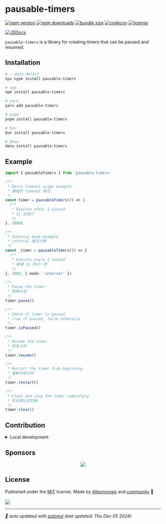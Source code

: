 # pausable-timers

<!-- automd:badges license codecov bundlephobia packagephobia -->

[![npm version](https://img.shields.io/npm/v/pausable-timers)](https://npmjs.com/package/pausable-timers)
[![npm downloads](https://img.shields.io/npm/dm/pausable-timers)](https://npm.chart.dev/pausable-timers)
[![bundle size](https://img.shields.io/bundlephobia/minzip/pausable-timers)](https://bundlephobia.com/package/pausable-timers)
[![codecov](https://img.shields.io/codecov/c/gh/byronogis/pausable-timers)](https://codecov.io/gh/byronogis/pausable-timers)
[![license](https://img.shields.io/github/license/byronogis/pausable-timers)](https://github.com/byronogis/pausable-timers/blob/main/LICENSE)

<!-- /automd -->

[![JSDocs][jsdocs-src]][jsdocs-href]

`pausable-timers` is a library for creating timers that can be paused and resumed.

## Installation

<!-- automd:pm-install -->

```sh
# ✨ Auto-detect
npx nypm install pausable-timers

# npm
npm install pausable-timers

# yarn
yarn add pausable-timers

# pnpm
pnpm install pausable-timers

# bun
bun install pausable-timers

# deno
deno install pausable-timers
```

<!-- /automd -->

## Example

<!-- automd:file src="./example/index.ts" code -->

```ts [index.ts]
import { pausableTimers } from 'pausable-timers'

/**
 * Basic timeout usage example
 * 基础的 timeout 用法
 */
const timer = pausableTimers(() => {
  /**
   * Execute after 1 second
   * 1s 后执行
   */
}, 1000)

/**
 * Interval mode example
 * interval 模式示例
 */
const _timer = pausableTimers(() => {
  /**
   * Execute every 1 second
   * 每隔 1s 执行一次
   */
}, 1000, { mode: 'interval' })

/**
 * Pause the timer
 * 暂停计时
 */
timer.pause()

/**
 * Check if timer is paused
 * true if paused, false otherwise
 */
timer.isPaused()

/**
 * Resume the timer
 * 恢复计时
 */
timer.resume()

/**
 * Restart the timer from beginning
 * 重新开始计时
 */
timer.restart()

/**
 * Clear and stop the timer completely
 * 完全停止定时器
 */
timer.clear()
```

<!-- /automd -->

<!-- automd:fetch url="gh:byronogis/.github/main/snippets/readme-contrib-node-pnpm.md" -->

## Contribution

<details>
  <summary>Local development</summary>

- Clone this repository
- Install the latest LTS version of [Node.js](https://nodejs.org/en/)
- Enable [Corepack](https://github.com/nodejs/corepack) using `corepack enable`
- Install dependencies using `pnpm install`
- Run tests using `pnpm dev` or `pnpm test`

</details>

<!-- /automd -->

## Sponsors

<p align="center">
  <a href="https://cdn.jsdelivr.net/gh/byronogis/static/sponsors.svg">
    <img src='https://cdn.jsdelivr.net/gh/byronogis/static/sponsors.svg'/>
  </a>
</p>

## License

<!-- automd:contributors author="byronogis" license="MIT" -->

Published under the [MIT](https://github.com/byronogis/pausable-timers/blob/main/LICENSE) license.
Made by [@byronogis](https://github.com/byronogis) and [community](https://github.com/byronogis/pausable-timers/graphs/contributors) 💛
<br><br>
<a href="https://github.com/byronogis/pausable-timers/graphs/contributors">
<img src="https://contrib.rocks/image?repo=byronogis/pausable-timers" />
</a>

<!-- /automd -->

<!-- automd:with-automd lastUpdate -->

---

_🤖 auto updated with [automd](https://automd.unjs.io) (last updated: Thu Dec 05 2024)_

<!-- /automd -->

<!-- Badges -->

[jsdocs-src]: https://img.shields.io/badge/jsdocs-reference-1fa669
[jsdocs-href]: https://www.jsdocs.io/package/pausable-timers
